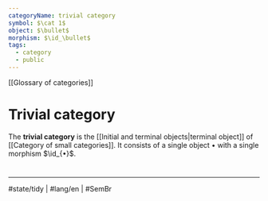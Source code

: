 ```yaml
---
categoryName: trivial category
symbol: $\cat 1$
object: $\bullet$
morphism: $\id_\bullet$
tags:
  - category
  - public
---
```


[[Glossary of categories]]
# Trivial category

The **trivial category** is the [[Initial and terminal objects|terminal object]] of [[Category of small categories]].
It consists of a single object $•$ with a single morphism $\id_{•}$.

#
---
#state/tidy | #lang/en | #SemBr
